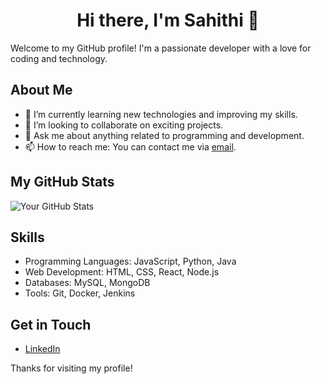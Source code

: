 

<h1 align="center">
  <strong>Hi there, I'm Sahithi 👋</strong>
</h1>


Welcome to my GitHub profile! I'm a passionate developer with a love for coding and technology.

## About Me

- 🌱 I’m currently learning new technologies and improving my skills.
- 👯 I’m looking to collaborate on exciting projects.
- 💬 Ask me about anything related to programming and development.
- 📫 How to reach me: You can contact me via [email](mailto:youremail@example.com).

## My GitHub Stats

![Your GitHub Stats](https://github-readme-stats.vercel.app/api?username=sahithi2571&show_icons=true)


## Skills

- Programming Languages: JavaScript, Python, Java
- Web Development: HTML, CSS, React, Node.js
- Databases: MySQL, MongoDB
- Tools: Git, Docker, Jenkins

## Get in Touch

- [LinkedIn](https://www.linkedin.com/in/sahithi-yanala-066432287/)

Thanks for visiting my profile!
